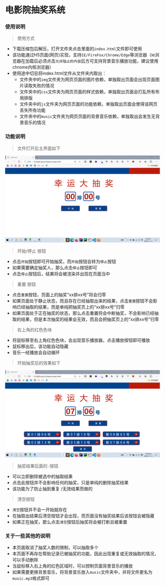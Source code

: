 # 电影院抽奖系统
### 使用说明

> 使用方式

- 下载压缩包后解压，打开文件夹点击里面的`index.html`文件即可使用
- 该功能通过H5页面(网页)实现，支持`IE/FireFox/Chrome/Edge`等浏览器（ie浏览器在加载后必须点击`允许阻止的内容`后方可支持背景音乐播放功能，建议使用chrome内核浏览器）
- 使用途中切忌将index.html文件从文件夹内取出：
  - 文件夹中的`img`文件夹为网页页面的图片依赖，单独取出页面会出现页面图片读取失败的情况
  - 文件夹中的`css`文件夹为网页页面的样式依赖，单独取出页面会打乱所有布局排版
  - 文件夹中的`js`文件夹为网页页面的功能依赖，单独取出页面会使得该网页丢失所有功能
  - 文件夹中的`music`文件夹为网页页面的背景音乐依赖，单独取出会发生无背景音乐的情况

### 功能说明

> 文件打开后主界面如下



![主界面](.\manual_img\主界面.png)



> 开始/停止 按钮

- 点击`开始`按钮即可开始抽奖，而`开始`按钮会转为`停止`按钮
- 如果需要确定抽奖人，那么点击`停止`按钮即可
- 点击`停止`按钮后，结果将会被渲染并出现在页面当中



> 重置 按钮

- 点击`重置`按钮，页面上的抽奖“xx排xx号”将会归零
- 如果页面处于静止状态，而且存在已经抽取出来的结果，点击`重置`按钮不会影响已经抽取的结果，而是单纯把抽奖页上的“xx排xx号”归零
- 如果页面处于正在抽奖的状态，那么点击重置将会中断抽奖，不会影响已经抽取的结果，但是本次抽奖的结果会无效，而且会把抽奖页上的“xx排xx号”归零



> 右上角的红色色块

- 将鼠标移至右上角红色色块，会出现音乐播放器，点击播放按钮即可播放
- 鼠标移出后，该功能自动隐藏
- 音乐一经播放会自动循环



> 开始抽奖后的效果如下



![抽奖界面](.\manual_img\抽奖界面.png)



> 抽奖结果后面的`-`按钮

- 可以立即删除被选中的抽取结果
- 点击此按钮并不会影响任何的抽奖，只是单纯的删除抽奖结果
- 该功能为了防止抽到重复 /无效结果而做的



> 清空按钮

- `清空`按钮并不会一开始就存在
- 在抽取出结果后清空按钮才会出现，而页面没有抽奖结果后该按钮会被隐藏
- 如果正在抽奖，那么点击`清空`按钮后抽奖将会被打断且被重置



### 关于一些其他的说明

- 本页面取消了抽奖人数的限制，可以抽取多个
- 本页面不再存在帮助记录已被抽奖的功能，因此出现重复或无效抽取的情况，可以手动删除
- 当鼠标移入右上角的红色区域时，可以控制页面背景音乐的播放
- 如果需要更换背景音乐，将背景音乐放入`music`文件夹中，并将文件更名为`music.mp3`格式即可

